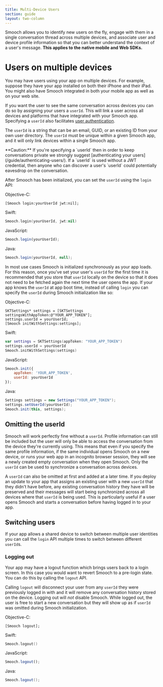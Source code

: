 ```yaml
---
title: Multi-Device Users
section: guide
layout: two-column
---
```


Smooch allows you to identify new users on the fly, engage with them in a single conversation thread across multiple devices, and associate user and device profile information so that you can better understand the context of a user's message. **This applies to the native mobile and Web SDKs.**

# Users on multiple devices

You may have users using your app on multiple devices. For example, suppose they have your app installed on both their iPhone and their iPad. You might also have Smooch integrated in both your mobile app as well as on your web site.

If you want the user to see the same conversation across devices you can do so by assigning your users a `userId`. This will link a user across all devices and platforms that have integrated with your Smooch app. Specifying a `userId` also facilitates [user authentication](/guide/authenticating-users/).

The `userId` is a string that can be an email, GUID, or an existing ID from your own user directory. The `userId` must be unique within a given Smooch app, and it will only link devices within a single Smooch app.

<aside class="warning">
**Caution:** If you're specifying a `userId` then in order to keep conversations private we strongly suggest [authenticating your users](/guide/authenticating-users/). If a `userId` is used without a JWT credential, then anyone who can discover a user's `userId` could potentially eavesdrop on the conversation.
</aside>

After Smooch has been initialized, you can set the `userId` using the `login` API:

Objective-C:
```objective_c
[Smooch login:yourUserId jwt:nil];
```

Swift:
```swift
Smooch.login(yourUserId, jwt:nil)
```

JavaScript:
```javascript
Smooch.login(yourUserId);
```

Java:
```java
Smooch.login(yourUserId, null);
```

In most use cases Smooch is initialized synchronously as your app loads. For this reason, once you've set your user's `userId` for the first time it is recommended that you store that `userId` locally on the device so that it does not need to be fetched again the next time the user opens the app. If your app knows the `userId` at app boot time, instead of calling `login` you can specify the `userId` during Smooch initialization like so:

Objective-C:
```objective_c
SKTSettings* settings = [SKTSettings settingsWithAppToken:@"YOUR_APP_TOKEN"];
settings.userId = yourUserId;
[Smooch initWithSettings:settings];
```

Swift:
```swift
var settings = SKTSettings(appToken: "YOUR_APP_TOKEN")
settings.userId = yourUserId
Smooch.initWithSettings(settings)
```

JavaScript:
```javascript
Smooch.init({
    appToken: 'YOUR_APP_TOKEN',
    userId: yourUserId
});
```

Java:
```java
Settings settings = new Settings("YOUR_APP_TOKEN");
settings.setUserId(yourUserId);
Smooch.init(this, settings);
```

## Omitting the userId

Smooch will work perfectly fine without a `userId`. Profile information can still be included but the user will only be able to access the conversation from the device they're currently using. This means that even if you specify the same profile information, if the same individual opens Smooch on a new device, or runs your web app in an incognito browser session, they will see a newly created empty conversation when they open Smooch. Only the `userId` can be used to synchronize a conversation across devices.

A `userId` can also be omitted at first and added at a later time. If you deploy an update to your app that assigns an existing user with a new `userId` that they didn't have before, any existing conversation history they have will be preserved and their messages will start being synchronized across all devices where that `userId` is being used. This is particularly useful if a user opens Smooch and starts a conversation before having logged in to your app.

## Switching users

If your app allows a shared device to switch between multiple user identities you can call the `login` API multiple times to switch between different `userId`s.

### Logging out

Your app may have a logout function which brings users back to a login screen. In this case you would want to revert Smooch to a pre-login state. You can do this by calling the `logout` API.

Calling `logout` will disconnect your user from any `userId` they were previously logged in with and it will remove any conversation history stored on the device. Logging out will *not* disable Smooch. While logged out, the user is free to start a new conversation but they will show up as if `userId` was omitted during Smooch initialization.

Objective-C:
```objective_c
[Smooch logout];
```

Swift:
```swift
Smooch.logout()
```

JavaScript:
```javascript
Smooch.logout();
```

Java:
```java
Smooch.logout();
```
